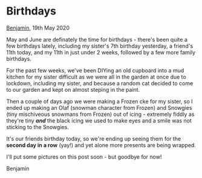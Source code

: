 # Birthdays

[Benjamin](/benjamin), 19th May 2020

May and June are definately the time for birthdays - there's been quite a few birthdays lately, including my sister's 7th birthday yesterday, a friend's 11th today, and my 11th in just under 2 weeks, followed by a few more family birthdays.

For the past few weeks, we've been DIYing an old cupboard into a mud kitchen for my sister difficult as we were all in the garden at once due to lockdown, including my sister, and because a random cat decided to come to our garden and kept on almost steping in the paint.

Then a couple of days ago we were making a Frozen cke for my sister, so I ended up making an Olaf (snowman character from Frozen) and Snowgies (tiny mischiveous snowmans from Frozen) out of icing - extremely fiddly as they're tiny __*and*__ the black icing we used to make eyes and a smile was not sticking to the Snowgies.

It's our friends birthday today, so we're ending up seeing them for the __second day in a row__ (yay!) and yet alone more presents are being wrapped.

I'll put some pictures on this post soon - but goodbye for now!

Benjamin
